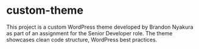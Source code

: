 # custom-theme
This project is a custom WordPress theme developed by Brandon Nyakura as part of an assignment for the Senior Developer role. The theme showcases clean code structure, WordPress best practices.
